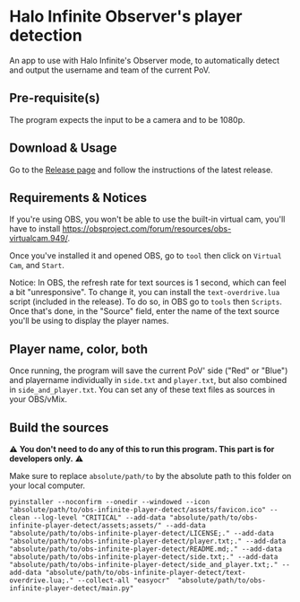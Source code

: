 # Halo Infinite Observer's player detection

An app to use with Halo Infinite's Observer mode, to automatically detect and output the username and team of the current PoV.

## Pre-requisite(s)

The program expects the input to be a camera and to be 1080p.

## Download & Usage

Go to the [Release page](https://github.com/Halocrea/infinite-obs-player-detect/releases) and follow the instructions of the latest release. 

## Requirements & Notices

If you're using OBS, you won't be able to use the built-in virtual cam, you'll have to install https://obsproject.com/forum/resources/obs-virtualcam.949/.

Once you've installed it and opened OBS, go to `tool` then click on `Virtual Cam`, and `Start`.

Notice: In OBS, the refresh rate for text sources is 1 second, which can feel a bit "unresponsive". To change it, you can install the `text-overdrive.lua` script (included in the release). To do so, in OBS go to `tools` then `Scripts`. Once that's done, in the "Source" field, enter the name of the text source you'll be using to display the player names.

## Player name, color, both

Once running, the program will save the current PoV' side ("Red" or "Blue") and playername individually in `side.txt` and `player.txt`, but also combined in `side_and_player.txt`. You can set any of these text files as sources in your OBS/vMix.

## Build the sources

⚠️ **You don't need to do any of this to run this program. This part is for developers only.** ⚠️

Make sure to replace `absolute/path/to` by the absolute path to this folder on your local computer.

```
pyinstaller --noconfirm --onedir --windowed --icon "absolute/path/to/obs-infinite-player-detect/assets/favicon.ico" --clean --log-level "CRITICAL" --add-data "absolute/path/to/obs-infinite-player-detect/assets;assets/" --add-data "absolute/path/to/obs-infinite-player-detect/LICENSE;." --add-data "absolute/path/to/obs-infinite-player-detect/player.txt;." --add-data "absolute/path/to/obs-infinite-player-detect/README.md;." --add-data "absolute/path/to/obs-infinite-player-detect/side.txt;." --add-data "absolute/path/to/obs-infinite-player-detect/side_and_player.txt;." --add-data "absolute/path/to/obs-infinite-player-detect/text-overdrive.lua;." --collect-all "easyocr"  "absolute/path/to/obs-infinite-player-detect/main.py"
```
